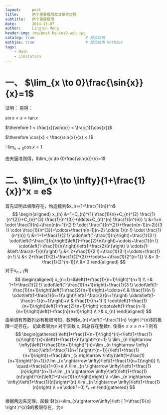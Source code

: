 ```yaml
---
layout:     post
title:      两个重要极限及其推导过程
subtitle:   两个重要极限
date:       2014-11-07
author:     Lingjun Meng
header-img: img/post-bg-ios9-web.jpg
catalog: true 						# 是否归档
mathjax: true                       # 是否启用 MathJax
tags:
    - Math
    - Limitation
---
```



# 一、 $\lim_{x \to 0}\frac{\sin{x}}{x}=1$
证明： 易得：

$\sin{x} < x < \tan{x}$

$\therefore 1 < \frac{x}{\sin{x}} < \frac{1}{\cos{x}}$

$\therefore \cos{x} < \frac{\sin{x}}{x} < 1$

$\because \lim_{x\to 0} \cos{x} = 1$


由夹逼准则得，$\lim_{x \to 0}\frac{\sin{x}}{x}=1$ 
# 二、$\lim_{x \to \infty}(1+\frac{1}{x})^x = e$ 
首先证明此极限存在，构造数列$x_n=(1+\frac{1}{n})^n$
 $$   \begin{aligned} x_{n} &=1+C_{n}^{1} \frac{1}{n}+C_{n}^{2} \frac{1}{n^{2}}+C_{n}^{3} \frac{1}{n^{3}}+\ldots+C_{n}^{n} \frac{1}{n^{n}} \\ &=1+n \cdot \frac{1}{n}+\frac{n(n-1)}{2 !} \cdot \frac{1}{n^{2}}+\frac{n(n-1)(n-2)}{3 !} \cdot \frac{1}{n^{3}}+\cdots+\frac{n(n-1)(n-2) \cdots 1}{n !} \cdot \frac{1}{n^{n}} \\ &=1+1+\frac{1}{2 !} \cdot\left(1-\frac{1}{n}\right)+\frac{1}{3 !} \cdot\left(1-\frac{1}{n}\right)\left(1-\frac{2}{n}\right)+\cdots+\frac{1}{n !} \cdot\left(1-\frac{1}{n}\right)\left(1-\frac{2}{n}\right) \\ \cdots(1-&\left.\frac{n-1}{n}\right) \\ &< 2+\frac{1}{2 !}+\frac{1}{3 !}+\cdots+\frac{1}{n !} \\ &< 2+\frac{1}{2}+\frac{1}{2^{2}}+\cdots++\frac{1}{2^{n-1}} \\ &= 3-\frac{1}{2^{n-1}}\\ &< 3 \end{aligned}  $$ 
对于$x_{n+1}$有 
$$ \begin{aligned} x_{n+1}=&\left(1+\frac{1}{n+1}\right)^{n+1} \\ =& 1+1+\frac{1}{2 !} \cdot\left(1-\frac{1}{n+1}\right)+\frac{1}{3 !} \cdot\left(1-\frac{1}{n+1}\right)\left(1-\frac{2}{n+1}\right)+\cdots+\\ & \frac{1}{n !} \cdot\left(1-\frac{1}{n+1}\right)\left(1-\frac{2}{n+1}\right) \cdots\left(1-\frac{n-1}{n+1}\right)+\\ & \frac{1}{(n+1) !} \cdot\left(1-\frac{1}{n+1}\right)\left(1-\frac{2}{n+1}\right) \cdots\left(1-\frac{n-1}{n+1}\right)\left(1-\frac{n}{n+1}\right) \\ >& x_{n} \end{aligned} $$ 
由单调有界数列必有极限可知，数列$x_{n}=\left(1+\frac{1}{n} \right )^{n}$的极限一定存在。
记此极限为$e$ 对于实数 x, 则总存在整数n,  使得$n \leqslant x \leqslant n+1$ 则有 
$$ \begin{gathered} \left(1+\frac{1}{n+1}\right)^{n}<\left(1+\frac{1}{x}\right)^{x}<\left(1+\frac{1}{n}\right)^{n+1} \\ \lim _{n \rightarrow \infty}\left(1+\frac{1}{n+1}\right)^{n}=\lim _{n \rightarrow \infty} \frac{\left(1+\frac{1}{n+1}\right)^{n+1}}{\left(1+\frac{1}{n+1}\right)}=\frac{\lim _{x \rightarrow \infty}\left(1+\frac{1}{n+1}\right)^{n+1}}{\lim _{x \rightarrow \infty}\left(1+\frac{1}{n+1}\right)} \\ \quad=\frac{e}{1+0}=e \\ \lim _{n \rightarrow \infty}\left(1+\frac{1}{n}\right)^{n+1}=\lim _{n \rightarrow \infty}\left(\left(1+\frac{1}{n}\right)^{n}\left(1+\frac{1}{n}\right)\right) \\ =\lim _{n \rightarrow \infty}\left(1+\frac{1}{n}\right)^{n} \lim _{n \rightarrow \infty}\left(1+\frac{1}{n}\right) \\ =e \cdot(1+0) \\ =e \end{gathered} $$    
根据两边夹定理，函数 $f(x)=\lim_{x\rightarrow\infty}\left ( 1+\tfrac{1}{x} \right )^{x}$的极限存在，为$e$ 
